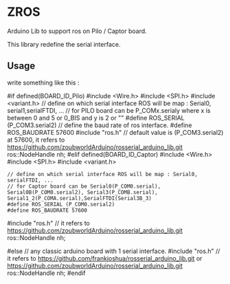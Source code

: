 # ZROS
Arduino Lib to support ros on Pilo / Captor board.

This library redefine the serial interface.


## Usage
write something like this :

#if defined(BOARD_ID_Pilo)
	#include <Wire.h>
	#include <SPI.h>
	#include <variant.h>
	// define on which serial interface ROS will be map : Serial0, serial1,serialFTDI, ...
	// for PILO board can be P_COMx.serialy where x is between 0 and 5 or 0_BIS and y is 2 or ""
	#define ROS_SERIAL (P_COM3.serial2)
	// define the baud rate of ros interface.
	#define ROS_BAUDRATE 57600 
	#include "ros.h" // default value is (P_COM3.serial2) at 57600,  it refers to  https://github.com/zoubworldArduino/rosserial_arduino_lib.git
	ros::NodeHandle  nh;
#elif defined(BOARD_ID_Captor)
	#include <Wire.h>
	#include <SPI.h>
	#include <variant.h>
	
	// define on which serial interface ROS will be map : Serial0, serialFTDI, ...
	// for Captor board can be Serial0(P_COM0.serial), Serial0B(P_COM0.serial2), Serial3(P_COMB.serial), Serial1_2(P_COMA.serial),SerialFTDI(Serial3B_3)
	#define ROS_SERIAL (P_COM0.serial2)
	#define ROS_BAUDRATE 57600
#include "ros.h" // it refers to  https://github.com/zoubworldArduino/rosserial_arduino_lib.git
	ros::NodeHandle  nh;

#else // any classic arduino board with 1 serial interface.
	#include "ros.h" // it refers to https://github.com/frankjoshua/rosserial_arduino_lib.git or https://github.com/zoubworldArduino/rosserial_arduino_lib.git
	ros::NodeHandle  nh;
#endif